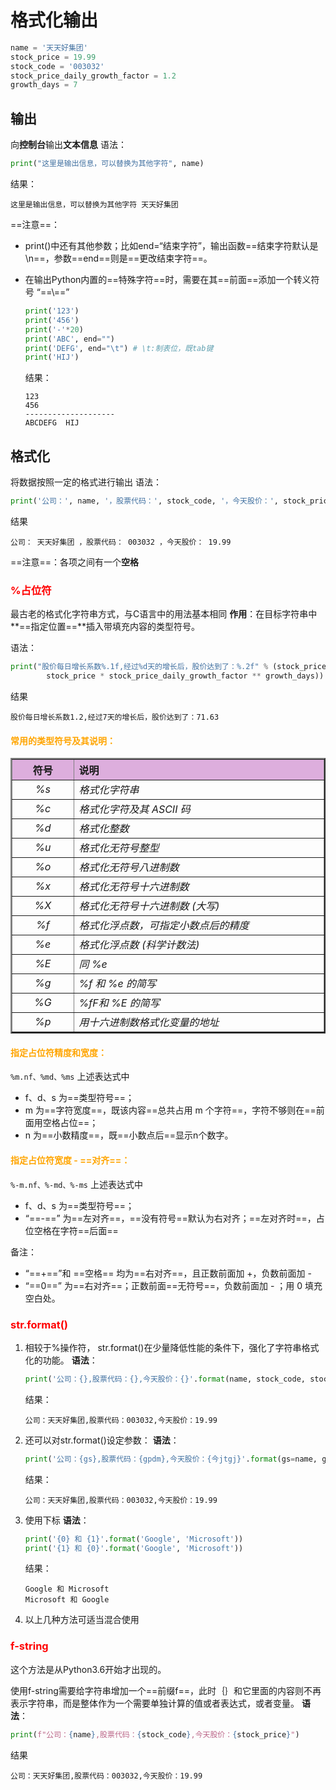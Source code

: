 # 格式化输出

```python
name = '天天好集团'
stock_price = 19.99
stock_code = '003032'
stock_price_daily_growth_factor = 1.2
growth_days = 7
```

## 输出
向**控制台**输出**文本信息**
语法：
```python
print("这里是输出信息，可以替换为其他字符", name)
```
结果：
```
这里是输出信息，可以替换为其他字符 天天好集团
```
==注意==：
- print()中还有其他参数；比如end=“结束字符”，输出函数==结束字符默认是\n==，参数==end==则是==更改结束字符==。

- 在输出Python内置的==特殊字符==时，需要在其==前面==添加一个转义符号 “==\\==”

	```python
	print('123')
	print('456')
	print('-'*20)
	print('ABC', end="")
	print('DEFG', end="\t")	# \t:制表位，既tab键
	print('HIJ')
	```
	结果：
	```
	123
	456
	--------------------
	ABCDEFG  HIJ
	```

## 格式化
将数据按照一定的格式进行输出
语法：
```python
print('公司：', name, '，股票代码：', stock_code, '，今天股价：', stock_price)
```
结果
```
公司： 天天好集团 ，股票代码： 003032 ，今天股价： 19.99
```
==注意==：各项之间有一个**空格**

### <font color=red>%占位符</font>
最古老的格式化字符串方式，与C语言中的用法基本相同
**作用**：在目标字符串中**==指定位置==**插入带填充内容的类型符号。

语法：
```python
print("股价每日增长系数%.1f,经过%d天的增长后，股价达到了：%.2f" % (stock_price_daily_growth_factor, growth_days, 
		stock_price * stock_price_daily_growth_factor ** growth_days))
```
结果
```
股价每日增长系数1.2,经过7天的增长后，股价达到了：71.63
```
#### <font color=orange>常用的类型符号及其说明：</font>
<table width="600" border="2"><tr><th width="100" bgcolor="#ddAedd" align="center">符号</th><th width="500" bgcolor="#ddAedd" align="left">说明</th></tr><tr><td align="center"><i>%s</i></td><td align="left"><i>格式化字符串</i></td></tr><tr><td align="center"><i>%c</i></td><td align="left"><i>格式化字符及其 ASCII 码</i></td></tr><tr><td align="center"><i>%d</i></td><td align="left"><i>格式化整数</i></td></tr><tr><td align="center"><i>%u</i></td><td align="left"><i>格式化无符号整型</i></td></tr><tr><td align="center"><i>%o</i></td><td align="left"><i>格式化无符号八进制数</i></td></tr><tr><td align="center"><i>%x</i></td><td align="left"><i>格式化无符号十六进制数</i></td></tr><tr><td align="center"><i>%X</i></td><td align="left"><i>格式化无符号十六进制数 (大写)</i></td></tr><tr><td align="center"><i>%f</i></td><td align="left"><i>格式化浮点数，可指定小数点后的精度</i></td></tr><tr><td align="center"><i>%e</i></td><td align="left"><i>格式化浮点数 (科学计数法)</i></td></tr><tr><td align="center"><i>%E</i></td><td align="left"><i>同 %e</i></td></tr><tr><td align="center"><i>%g</i></td><td align="left"><i>%f 和 %e 的简写</i></td></tr><tr><td align="center"><i>%G</i></td><td align="left"><i>%fF和 %E 的简写</i></td></tr><tr><td align="center"><i>%p</i></td><td align="left"><i>用十六进制数格式化变量的地址</i></td></tr></table>

#### <font color=orange>指定占位符精度和宽度：</font>
```%m.nf、%md、%ms```
上述表达式中
- f、d、s 为==类型符号==；
- m 为==字符宽度==，既该内容==总共占用 m 个字符==，字符不够则在==前面用空格占位==；
- n 为==小数精度==，既==小数点后==显示n个数字。

#### <font color=orange>指定占位符宽度 - ==对齐==：</font>
```%-m.nf、%-md、%-ms```
上述表达式中
- f、d、s 为==类型符号==；
- “==-==” 为==左对齐==，==没有符号==默认为右对齐；==左对齐时==，占位空格在字符==后面==

备注：
- “==+==”和 ==空格== 均为==右对齐==，且正数前面加 +，负数前面加 -
- “==0==” 为==右对齐==；正数前面==无符号==，负数前面加 - ；用 0 填充空白处。

### <font color=red>str.format()</font>
1. 相较于%操作符， str.format()在少量降低性能的条件下，强化了字符串格式化的功能。
	**语法**：
	```python
	print('公司：{},股票代码：{},今天股价：{}'.format(name, stock_code, stock_price))
	```
	结果：
	```
	公司：天天好集团,股票代码：003032,今天股价：19.99
	```
2. 还可以对str.format()设定参数：
	**语法**：
	```python
	print('公司：{gs},股票代码：{gpdm},今天股价：{今jtgj}'.format(gs=name, gpdm=stock_code, jtgj=stock_price))
	```
	结果：
	```
	公司：天天好集团,股票代码：003032,今天股价：19.99
	```
3. 使用下标
	**语法**：
	```python
	print('{0} 和 {1}'.format('Google', 'Microsoft'))
	print('{1} 和 {0}'.format('Google', 'Microsoft'))
	```
	结果：
	```
	Google 和 Microsoft
	Microsoft 和 Google
	```
4. 以上几种方法可适当混合使用

### <font color=red>f-string</font>
这个方法是从Python3.6开始才出现的。

使用f-string需要给字符串增加一个==前缀f==，此时｛｝和它里面的内容则不再表示字符串，而是整体作为一个需要单独计算的值或者表达式，或者变量。
**语法**：
```python
print(f"公司：{name},股票代码：{stock_code},今天股价：{stock_price}")
```
结果
```
公司：天天好集团,股票代码：003032,今天股价：19.99
```

<!--stackedit_data:
eyJoaXN0b3J5IjpbMTkxMjc1OTY1MiwtMTQ5MTkxNjU5MywxND
AwODUzNDM3LDIwNjMzNjQ5NjddfQ==
-->